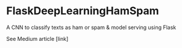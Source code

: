 # FlaskDeepLearningHamSpam
A CNN to classify texts as ham or spam &amp; model serving using Flask

See Medium article [link]
